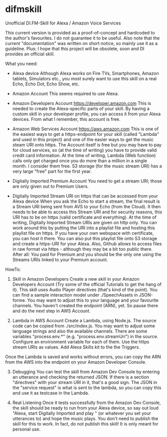 # difmskill
Unofficial DI.FM-Skill for Alexa / Amazon Voice Services

This current version is provided as a proof-of-concept and hardcoded to the author's favourites. I do not guarantee it to be useful.
Also note that the current "documentation" was written on short notice, so mainly use it as a guideline.
Plus: I hope that this project will be obsolete, soon and DI provides an official skill.

What you need:
* Alexa device
Although Alexa works on Fire TVs, Smartphones, Amazon tablets, Simulators etc., you most surely want to use this skill on a real Echo, Echo Dot, Echo Show, etc.

* Amazon Account
This seems required to use Alexa.

* Amazon Developers Account
https://developer.amazon.com
This is needed to create the Alexa-specific parts of your skill. By having a custom skill in your developer profile, you can access it from your Alexa devices. 
From what I remember, this account is free.

* Amazon Web Services Account
https://aws.amazon.com
This is one of the easiest ways to get a https-endpoint for your skill (called "Lambda" and used in this project) and one of the easier ways to get the music steam URI onto https.
The Account itself is free but you may have to pay for cloud services, so (at the time of writing) you have to provide  valid credit card information.
At the time of writing, Lambda (Web function) calls only get charged once you do more than a million in a single month. I consider them free.
S3 storage (for the music stream URI) has a very large "free" part for the first year.

* Digitally Imported Premium Account
You need to get a stream URI; those are only given out to Premium Users. 

* Digitally Imported Stream URI on https that can be accessed from your Alexa device
When you ask the Echo to start a stream, the final result is a Stream URI being sent from AVS to your Echo (from the Cloud). It then needs to be able to access this Stream URI and for security reasons, this URI has to be on https (valid certificate and everything).
At the time of writing, Digitally Imported Stream URIs are given on http only. You can work around this by putting the URI into a playlist file and hosting this playlist file on https.
If you have your own webspace with certificate, you can host it there.
You can also put this playlist file onto S3 storage and create a https-URI for your Alexa.
Also, Github allows to access files in raw format via https - although they may be a bit too public there. After all: You paid for Premium and you should be the only one using the Streams URIs linked to your Premium account.


HowTo:

1. Skill in Amazon Developers
Create a new skill in your Amazon Developers Account (Try some of the official Tutorials to get the hang of it).
This skill uses Audio Player directives (that's kind of the point).
You can find a sample interaction model under ./SpeechAssets in JSON-forme. You may want to adjust this to your language and your favourite channels.
You haven't created the endpoint (ARN), yet. So pause there and do the next step in AWS Account.

2. Lambda in AWS Account
Create a Lambda, using Node.js. 
The source code can be copied from ./src/index.js. You may want to adjust some language strings and also the available channels.
There are some variables "process.env.*" (e.g. "process.env.streamUri") in the source. Configure an environment variable for each of them. Use the https stream URIs as values.
Add Alexa Skills kit to the the Triggers.

Once the Lambda is saved and works without errors, you can copy the ARN from the AWS into the endpoint on your Amazon Developer Console.

3. Debugging
You can test the skill from Amazon Dev Console by entering an utterance and checking the returned JSON. If there is a section "directives" with your stream URI in it, that's a good sign.
The JSON in the "service request" is what is sent to the lambda, so you can copy this and use it as testcase in the Lambda.

4. Real Listening
Once it tests successfully from the Amazon Dev Console, the skill should be ready to run from your Alexa device, so say out loud "Alexa, start Digitally Imported and play <favouriteChannel/>" (or whatever you set your utterances to) and hope the music plays.
You don't need to publish the skill for this to work. In fact, do not publish this skill! It is only meant for personal use.

